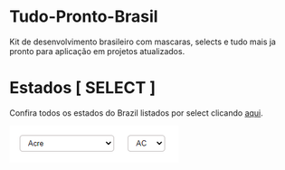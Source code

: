 # Tudo-Pronto-Brasil
Kit de desenvolvimento brasileiro com mascaras, selects e tudo mais ja pronto para aplicação em projetos atualizados.


# Estados [ SELECT ]
Confira todos os estados do Brazil listados por select clicando [aqui](Selects.md).

<img src="assets/selects_001.png">
